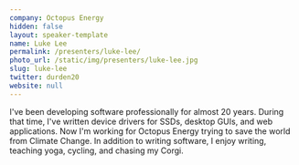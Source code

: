 ```yaml
---
company: Octopus Energy
hidden: false
layout: speaker-template
name: Luke Lee
permalink: /presenters/luke-lee/
photo_url: /static/img/presenters/luke-lee.jpg
slug: luke-lee
twitter: durden20
website: null
---
```


I've been developing software professionally for almost 20 years. During that time, I've written device drivers for SSDs, desktop GUIs, and web applications. Now I'm working for Octopus Energy trying to save the world from Climate Change. In addition to writing software, I enjoy writing, teaching yoga, cycling, and chasing my Corgi.
